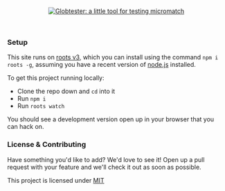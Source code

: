 <br />
<a href='http://globtester.com'><p align='center'>
  <img src='http://cl.ly/VRWO/logo.svg' alt='Globtester: a little tool for testing micromatch' />
</p></a>
<br />

### Setup

This site runs on [roots v3](https://github.com/jenius/roots/tree/v3), which you can install using the command `npm i roots -g`, assuming you have a recent version of [node.js](http://nodejs.org) installed.

To get this project running locally:

- Clone the repo down and `cd` into it
- Run `npm i`
- Run `roots watch`

You should see a development version open up in your browser that you can hack on.

### License & Contributing

Have something you'd like to add? We'd love to see it! Open up a pull request with your feature and we'll check it out as soon as possible.

This project is licensed under [MIT](license.md)
